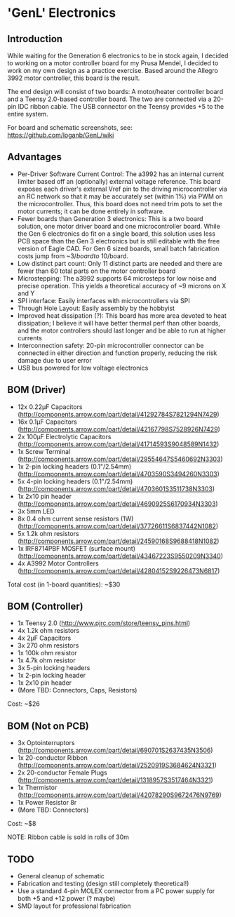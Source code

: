 'GenL' Electronics
=================

Introduction
------------

While waiting for the Generation 6 electronics to be in stock again, I decided to working on a motor controller board for my Prusa Mendel, I decided to work on my own design as a practice exercise. Based around the Allegro 3992 motor controller, this board is the result. 

The end design will consist of two boards: A motor/heater controller board and a Teensy 2.0-based controller board. The two are connected via a 20-pin IDC ribbon cable. The USB connector on the Teensy provides +5 to the entire system. 

For board and schematic screenshots, see: https://github.com/loganb/GenL/wiki

Advantages
----------

* Per-Driver Software Current Control: The a3992 has an internal current limiter based off an (optionally) external voltage reference. This board exposes each driver's  external Vref pin to the driving microcontroller via an RC network so that it may be accurately set (within 1%) via PWM on the microcontroller. Thus, this board does not need trim pots to set the motor currents; it can be done entirely in software. 
* Fewer boards than Generation 3 electronics: This is a two board solution, one motor driver board and one microcontroller board. While the Gen 6 electronics do fit on a single board, this solution uses less PCB space than the Gen 3 electronics but is still editable with the free version of Eagle CAD. For Gen 6 sized boards, small batch fabrication costs jump from ~$3/board to ~$10/board. 
* Low distinct part count: Only 11 distinct parts are needed and there are fewer than 60 total parts on the motor controller board
* Microstepping: The a3992 supports 64 microsteps for low noise and precise operation. This yields a theoretical accuracy of ~9 microns on X and Y
* SPI interface: Easily interfaces with microcontrollers via SPI
* Through Hole Layout: Easily assembly by the hobbyist
* Improved heat dissipation (?): This board has more area devoted to heat dissipation; I believe it will have better thermal perf than other boards, and the motor controllers should last longer and be able to run at higher currents
* Interconnection safety: 20-pin microcontroller connector can be connected in either direction and function properly, reducing the risk damage due to user error
* USB bus powered for low voltage electronics

BOM (Driver)
------------
* 12x 0.22µF Capacitors (http://components.arrow.com/part/detail/41292784S7821294N7429)
* 16x 0.1µF  Capacitors (http://components.arrow.com/part/detail/42167798S7528926N7429)
* 2x  100µF  Electrolytic Capacitors (http://components.arrow.com/part/detail/41714593S9048589N1432)
* 1x  Screw Terminal (http://components.arrow.com/part/detail/29554647S5460692N3303)
* 1x  2-pin locking headers (0.1"/2.54mm) (http://components.arrow.com/part/detail/4703590S3494260N3303)
* 5x  4-pin locking headers (0.1"/2.54mm) (http://components.arrow.com/part/detail/4703601S3511738N3303)
* 1x  2x10 pin header (http://components.arrow.com/part/detail/4690925S6170934N3303)
* 3x  5mm LED
* 8x  0.4 ohm current sense resistors (1W) (http://components.arrow.com/part/detail/37726611S6837442N1082)
* 5x  1.2k ohm resistors (http://components.arrow.com/part/detail/24590168S9688418N1082)
* 1x  IRF8714PBF MOSFET (surface mount) (http://components.arrow.com/part/detail/43467223S9550209N3340)
* 4x  A3992 Motor Controllers (http://components.arrow.com/part/detail/42804152S9226473N6817)

Total cost (in 1-board quantities): ~$30

BOM (Controller)
----------------

* 1x Teensy 2.0 (http://www.pjrc.com/store/teensy_pins.html)
* 4x 1.2k ohm resistors
* 4x 2µF Capacitors
* 3x 270 ohm resistors
* 1x 100k ohm resistor
* 1x 4.7k ohm resistor
* 3x 5-pin locking headers
* 1x 2-pin locking header
* 1x 2x10 pin header
* (More TBD: Connectors, Caps, Resistors)

Cost: ~$26

BOM (Not on PCB)
----------------
* 3x Optointerruptors (http://components.arrow.com/part/detail/690701S2637435N3506)
* 1x 20-conductor Ribbon (http://components.arrow.com/part/detail/2520919S3684624N3321)
* 2x 20-conductor Female Plugs (http://components.arrow.com/part/detail/1318957S3517464N3321)
* 1x Thermistor (http://components.arrow.com/part/detail/42078290S9672476N9769)
* 1x Power Resistor 8r
* (More TBD: Connectors)

Cost: ~$8

NOTE: Ribbon cable is sold in rolls of 30m


TODO
----

* General cleanup of schematic
* Fabrication and testing (design still completely theoretical!)
* Use a standard 4-pin MOLEX connector from a PC power supply for both +5 and +12 power (? maybe)
* SMD layout for professional fabrication

